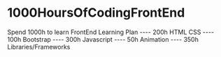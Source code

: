 # 1000HoursOfCodingFrontEnd
Spend 1000h to learn FrontEnd
Learning Plan
    ---- 200h HTML CSS
    ---- 100h Bootstrap
    ---- 300h Javascript
    ----  50h Animation
    ---- 350h Libraries/Frameworks
